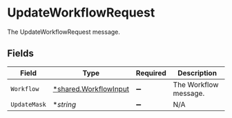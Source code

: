 # UpdateWorkflowRequest

The UpdateWorkflowRequest message.


## Fields

| Field                                                                | Type                                                                 | Required                                                             | Description                                                          |
| -------------------------------------------------------------------- | -------------------------------------------------------------------- | -------------------------------------------------------------------- | -------------------------------------------------------------------- |
| `Workflow`                                                           | [*shared.WorkflowInput](../../../pkg/models/shared/workflowinput.md) | :heavy_minus_sign:                                                   | The Workflow message.                                                |
| `UpdateMask`                                                         | **string*                                                            | :heavy_minus_sign:                                                   | N/A                                                                  |